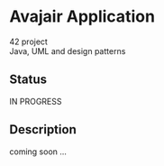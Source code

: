 # Avajair Application

42 project<br>
Java, UML and design patterns

## Status

IN PROGRESS

## Description

coming soon ...